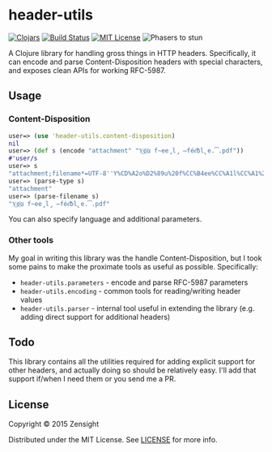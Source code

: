 # header-utils

[![Clojars][clojars-img]][clojars-url]
[![Build Status][travis-image]][travis-url]
[![MIT License][license-image]][license]
![Phasers to stun][phasers-image]

A Clojure library for handling gross things in HTTP headers. Specifically, it can encode and parse Content-Disposition headers with special characters, and exposes clean APIs for working RFC-5987.

## Usage

### Content-Disposition

```clj
user=> (use 'header-utils.content-disposition)
nil
user=> (def s (encode "attachment" "Y͢o҉u f̴ee̡l̡ ̶fée͝bl̢e.͡.pdf"))
#'user/s
user=> s
"attachment;filename*=UTF-8''Y%CD%A2o%D2%89u%20f%CC%B4ee%CC%A1l%CC%A1%20%CC%B6f%C3%A9e%CD%9Dbl%CC%A2e.%CD%A1.pdf"
user=> (parse-type s)
"attachment"
user=> (parse-filename s)
"Y͢o҉u f̴ee̡l̡ ̶fée͝bl̢e.͡.pdf"
```

You can also specify language and additional parameters.

### Other tools

My goal in writing this library was the handle Content-Disposition, but I took some pains to make the proximate tools as useful as possible. Specifically:

 * `header-utils.parameters` - encode and parse RFC-5987 parameters
 * `header-utils.encoding` - common tools for reading/writing header values
 * `header-utils.parser` - internal tool useful in extending the library (e.g. adding direct support for additional headers)

## Todo

This library contains all the utilities required for adding explicit support for other headers, and actually doing so should be relatively easy. I'll add that support if/when I need them or you send me a PR.

## License

Copyright © 2015 Zensight

Distributed under the MIT License. See [LICENSE][] for more info.

[documentation-url]: http://icambron.github.io/twix.js/docs.html

[license-image]: http://img.shields.io/badge/license-MIT-blue.svg?style=flat-square
[license]: LICENSE.md

[clojars-url]: https://clojars.org/co.zensight/header-utils
[clojars-img]: https://img.shields.io/clojars/v/co.zensight/header-utils.svg?style=flat-square

[travis-url]: http://travis-ci.org/zensight/header-utils
[travis-image]: http://img.shields.io/travis/zensight/header-utils/develop.svg?style=flat-square

[phasers-image]: https://img.shields.io/badge/phasers-stun-green.svg?style=flat-square
